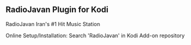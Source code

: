 RadioJavan Plugin for Kodi
-------------------------------------------

RadioJavan Iran's #1 Hit Music Station

Online Setup/Installation: 
Search 'RadioJavan' in Kodi Add-on repository





